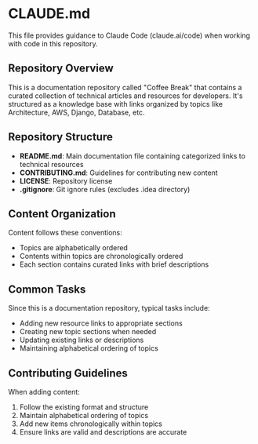 # CLAUDE.md

This file provides guidance to Claude Code (claude.ai/code) when working with code in this repository.

## Repository Overview

This is a documentation repository called "Coffee Break" that contains a curated collection of technical articles and resources for developers. It's structured as a knowledge base with links organized by topics like Architecture, AWS, Django, Database, etc.

## Repository Structure

- **README.md**: Main documentation file containing categorized links to technical resources
- **CONTRIBUTING.md**: Guidelines for contributing new content
- **LICENSE**: Repository license
- **.gitignore**: Git ignore rules (excludes .idea directory)

## Content Organization

Content follows these conventions:
- Topics are alphabetically ordered
- Contents within topics are chronologically ordered
- Each section contains curated links with brief descriptions

## Common Tasks

Since this is a documentation repository, typical tasks include:
- Adding new resource links to appropriate sections
- Creating new topic sections when needed
- Updating existing links or descriptions
- Maintaining alphabetical ordering of topics

## Contributing Guidelines

When adding content:
1. Follow the existing format and structure
2. Maintain alphabetical ordering of topics
3. Add new items chronologically within topics
4. Ensure links are valid and descriptions are accurate